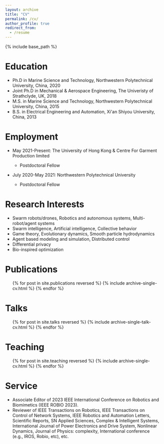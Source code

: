 ```yaml
---
layout: archive
title: "CV"
permalink: /cv/
author_profile: true
redirect_from:
  - /resume
---
```


{% include base_path %}

Education
======
* Ph.D in Marine Science and Technology, Northwestern Polytechnical University, China, 2020 
* Joint Ph.D in Mechanical & Aerospace Engineering, The Univeristy of Strathclyde, UK, 2018
* M.S. in Marine Science and Technology, Northwestern Polytechnical University, China, 2015 
* B.S. in Electrical Engineering and Automation, Xi'an Shiyou University, China, 2013

Employment
======
* May 2021-Present: The University of Hong Kong & Centre For Garment Production limited 
  * Postdoctoral Fellow
  
* July 2020-May 2021: Northwestern Polytechnical University 
  * Postdoctoral Fellow

 
Research Interests
======
* Swarm robots/drones, Robotics and autonomous systems, Multi-robot/agent systems
* Swarm intelligence, Artificial intelligence, Collective behavior
* Game theory, Evolutionary dynamics, Smooth particle hydrodynamics
* Agent based modeling and simulation, Distributed control
* Differential privacy
* Bio-inspired optimization

Publications
======
  <ul>{% for post in site.publications reversed %}
    {% include archive-single-cv.html %}
  {% endfor %}</ul>
  
Talks
======
  <ul>{% for post in site.talks reversed %}
    {% include archive-single-talk-cv.html  %}
  {% endfor %}</ul>
  
Teaching
======
  <ul>{% for post in site.teaching reversed %}
    {% include archive-single-cv.html %}
  {% endfor %}</ul>
  
Service
======
* Associate Editor of 2023 IEEE International Conference on Robotics and Biomimetics (IEEE ROBIO 2023).
* Reviewer of IEEE Transactions on Robotics, IEEE Transactions on Control of Network Systems, IEEE Robotics and Automation Letters, Scientific Reports, SN Applied Sciences, Complex & Intelligent Systems, International Journal of Power Electronics and Drive System, Nonlinear Dynamics, Journal of Physics: complexity, International conference (e.g., IROS, Robio, etc), etc.
